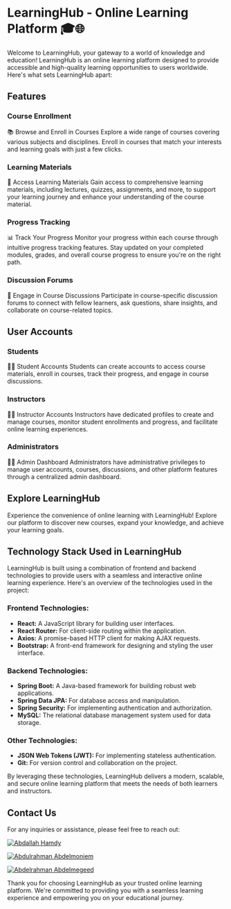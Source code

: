 # LearningHub - Online Learning Platform 🎓🌐

Welcome to LearningHub, your gateway to a world of knowledge and education! LearningHub is an online learning platform designed to provide accessible and high-quality learning opportunities to users worldwide. Here's what sets LearningHub apart:

## Features

### Course Enrollment
📚 Browse and Enroll in Courses
Explore a wide range of courses covering various subjects and disciplines. Enroll in courses that match your interests and learning goals with just a few clicks.

### Learning Materials
📖 Access Learning Materials
Gain access to comprehensive learning materials, including lectures, quizzes, assignments, and more, to support your learning journey and enhance your understanding of the course material.

### Progress Tracking
📊 Track Your Progress
Monitor your progress within each course through intuitive progress tracking features. Stay updated on your completed modules, grades, and overall course progress to ensure you're on the right path.

### Discussion Forums
💬 Engage in Course Discussions
Participate in course-specific discussion forums to connect with fellow learners, ask questions, share insights, and collaborate on course-related topics.

## User Accounts

### Students
👩‍🎓 Student Accounts
Students can create accounts to access course materials, enroll in courses, track their progress, and engage in course discussions.

### Instructors
👨‍🏫 Instructor Accounts
Instructors have dedicated profiles to create and manage courses, monitor student enrollments and progress, and facilitate online learning experiences.

### Administrators
👩‍💼 Admin Dashboard
Administrators have administrative privileges to manage user accounts, courses, discussions, and other platform features through a centralized admin dashboard.

## Explore LearningHub

Experience the convenience of online learning with LearningHub! Explore our platform to discover new courses, expand your knowledge, and achieve your learning goals.

## Technology Stack Used in LearningHub

LearningHub is built using a combination of frontend and backend technologies to provide users with a seamless and interactive online learning experience. Here's an overview of the technologies used in the project:

### Frontend Technologies:

- **React:** A JavaScript library for building user interfaces.
- **React Router:** For client-side routing within the application.
- **Axios:** A promise-based HTTP client for making AJAX requests.
- **Bootstrap:** A front-end framework for designing and styling the user interface.

### Backend Technologies:

- **Spring Boot:** A Java-based framework for building robust web applications.
- **Spring Data JPA:** For database access and manipulation.
- **Spring Security:** For implementing authentication and authorization.
- **MySQL:** The relational database management system used for data storage.

### Other Technologies:

- **JSON Web Tokens (JWT):** For implementing stateless authentication.
- **Git:** For version control and collaboration on the project.

By leveraging these technologies, LearningHub delivers a modern, scalable, and secure online learning platform that meets the needs of both learners and instructors.

## Contact Us

For any inquiries or assistance, please feel free to reach out:

[![Abdallah Hamdy](https://img.shields.io/badge/Abdallah%20Hamdy-Contact-blue)](https://mail.google.com/mail/?view=cm&fs=1&to=abdallah2110678@miuegypt.edu.eg)

[![Abdulrahman Abdelmoniem](https://img.shields.io/badge/Abdulrahman%20Abdelmoniem-Contact-blue)](https://mail.google.com/mail/?view=cm&fs=1&to=abdulrahman2111656@miuegypt.edu.eg)

[![Abdelrahman Abdelmegeed](https://img.shields.io/badge/Abdelrahman%20Abdelmegeed-Contact-blue)](https://mail.google.com/mail/?view=cm&fs=1&to=abdelrahman2007781@miuegypt.edu.eg)

Thank you for choosing LearningHub as your trusted online learning platform. We're committed to providing you with a seamless learning experience and empowering you on your educational journey.
